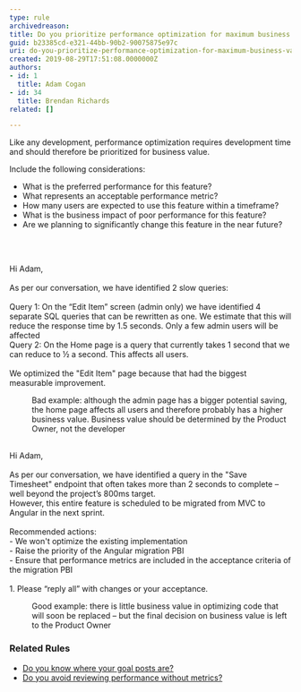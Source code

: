 ```yaml
---
type: rule
archivedreason: 
title: Do you prioritize performance optimization for maximum business value?
guid: b23385cd-e321-44bb-90b2-90075875e97c
uri: do-you-prioritize-performance-optimization-for-maximum-business-value
created: 2019-08-29T17:51:08.0000000Z
authors:
- id: 1
  title: Adam Cogan
- id: 34
  title: Brendan Richards
related: []

---
```



<p class="ssw15-rteElement-P">Like any development, performance optimization requires development time and should therefore be prioritized for business value.​​<br></p><p class="ssw15-rteElement-P">​Include the following considerations&#58;</p><ul><li>What is the preferred performance for this feature?</li><li>What represents an acceptable performance metric?</li><li>How many users are expected to use this feature within a timeframe?</li><li>What is the business impact of poor performance for this feature?</li><li>Are we planning to significantly change this feature in the near future?<br></li></ul>
<br><excerpt class='endintro'></excerpt><br>
<p class="ssw15-rteElement-GreyBox">​Hi Adam,<br><br>As per our conversation, we have identified 2 slow queries&#58;<br>​<br>Query 1&#58; On the “Edit Item” screen (admin only) we have identified 4 separate SQL queries that can be rewritten as one. We estimate that this will reduce the response time by 1.5 seconds. Only a few admin users will be affected<br>Query 2&#58; On the Home page is a query that currently takes 1 second that we can reduce to ½ a second. This affects all users.<br><br>We optimized the &quot;Edit Item&quot;&#160;page because that had the biggest measurable improvement.</p><dd class="ssw15-rteElement-FigureBad">​Bad example&#58; although the admin page has a bigger potential saving, the home page affects all users and therefore probably has a higher business value. Business value should be determined by the Product Owner, not the developer<br><br></dd><p class="ssw15-rteElement-GreyBox">Hi Adam,<br><br>As per our conversation, we have identified a query in the &quot;Save Timesheet&quot;&#160;endpoint that often takes more than 2 seconds to complete – well beyond the project’s 800ms target.<br>However, this entire feature is scheduled to be migrated from MVC to Angular in the next sprint.<br><br>Recommended actions&#58;<br>- We won't optimize the existing implementation<br>- Raise the priority of the Angular migration PBI<br>- Ensure that performance metrics are included in the acceptance criteria of the migration PBI<br><br>1. Please “reply all” with changes or your acceptance.&#160;</p><dd class="ssw15-rteElement-FigureGood">​​Good example&#58; there is little business value in optimizing code that will soon be replaced – but the final decision on business value is left to the Product Owner​<br></dd>
<h3 class="ssw15-rteElement-H3">Related Rules​​<br></h3><ul><li><a href="/_layouts/15/FIXUPREDIRECT.ASPX?WebId=3dfc0e07-e23a-4cbb-aac2-e778b71166a2&amp;TermSetId=07da3ddf-0924-4cd2-a6d4-a4809ae20160&amp;TermId=53e62d25-42c1-4938-8555-1d858826b9cd">Do you know where your goal posts are?</a>&#160;</li><li><a href="/_layouts/15/FIXUPREDIRECT.ASPX?WebId=3dfc0e07-e23a-4cbb-aac2-e778b71166a2&amp;TermSetId=07da3ddf-0924-4cd2-a6d4-a4809ae20160&amp;TermId=ce49995e-7a6e-47fb-9463-2cdf1ac3395e">Do you avoid reviewing performance without metrics?</a>​<br></li></ul>


